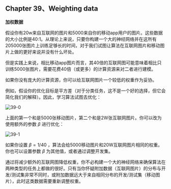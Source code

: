 ## Chapter 39、Weighting data 

**加权数据**

假设你有20w来自互联网的图片和5000来自你的移动app用户的图片。这些数据的大小比例是40:1。从理论上来说，只要你构建一个大的神经网络并在这所有205000张图片上训练足够长的时间，对于我们试图让算法在互联网图片和移动图片上做的更好来说并没有什么坏处。

但是实践上来说，相比移动app图片而言，其40倍的互联网图可能意味着相比只训练5000张图片，需要花费40倍（或更多）的计算资源来对二者进行建模。

如果你没有庞大的计算资源，你可以给互联网图片一个较低的权重作为妥协。

例如，假设你的优化目标是平方差（对于分类任务，这不是一个好的选择，但它会简化我们的解释）。因此，学习算法试图去优化：

![39-0](http://oow6unnib.bkt.clouddn.com/myl-c39-0.jpg)

上面的第一个和是5000张移动图片，第二个和是2W张互联网图片。你可以改为使用额外的参数 $\beta$ 进行优化：

![39-1](http://oow6unnib.bkt.clouddn.com/myl-c39-1.jpg)

如果你设置 $\beta = 1/40$ ，算法会给5000移动图片和20W互联网图片相同的权重。你也可以设置参数 $\beta$ 为其他值，或者通过调整开发集。

通过将减少额外的互联网图降低权重，你不必构建一个大的神经网络来确保算法在两种类型的任务上都做的很好。只有当你怀疑附加数据（互联网图片）的分布与开发/测试集非常不同时，或附加数据远大于来自相同分布的开发/测试集（移动图片），此时这类数据需要重新调整权重。





